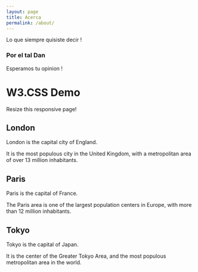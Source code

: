 ```yaml
---
layout: page
title: Acerca
permalink: /about/
---
```


Lo que siempre quisiste decir !

### Por el tal Dan

Esperamos tu opinion !


<div class="w3-container w3-orange">
  <h1>W3.CSS Demo</h1>
  <p>Resize this responsive page!</p>
</div>

<div class="w3-row-padding">

<div class="w3-third">
  <h2>London</h2>
  <p>London is the capital city of England.</p>
  <p>It is the most populous city in the United Kingdom,
  with a metropolitan area of over 13 million inhabitants.</p>
</div>

<div class="w3-third">
  <h2>Paris</h2>
  <p>Paris is the capital of France.</p>
  <p>The Paris area is one of the largest population centers in Europe,
  with more than 12 million inhabitants.</p>
</div>

<div class="w3-third">
  <h2>Tokyo</h2>
  <p>Tokyo is the capital of Japan.</p>
  <p>It is the center of the Greater Tokyo Area,
  and the most populous metropolitan area in the world.</p>
</div>

</div>

